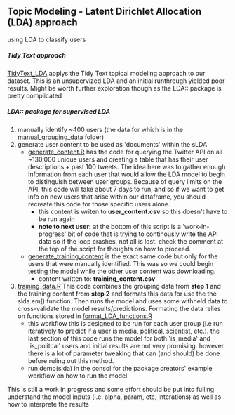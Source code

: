 ## Topic Modeling - Latent Dirichlet Allocation (LDA) approach
using LDA to classify users

##### Tidy Text approach
[TidyText_LDA](https://github.com/Science-for-Nature-and-People/soc-twitter/blob/master/influencers/lda_approach/TidyText_LDA.R) applys the Tidy Text topical modeling approach to our dataset. This is an unsupervized LDA and an initial runthrough yielded poor results. Might be worth further exploration though as the LDA:: package is pretty complicated
  
##### LDA:: package for supervised LDA

1. manually identify ~400 users (the data for which is in the [manual_grouping_data]() folder)
2. generate user content to be used as 'documents' within the sLDA
     - [generate_content.R](https://github.com/Science-for-Nature-and-People/soc-twitter/blob/master/influencers/lda_approach/generate_content.R) has the code for querying the Twitter API on all ~130,000 unique users and creating a table that has their user descriptions + past 100 tweets. The idea here was to gather enough information from each user that would allow the LDA model to begin to distinguish between user groups. Because of query limits on the API, this code will take about 7 days to run, and so if we want to get info on new users that arise within our dataframe, you should recreate this code for those specific users alone.
       - this content is writen to **user_content.csv** so this doesn't have to be run again
       - **note to next user:** at the bottom of this script is a 'work-in-progress' bit of code that is trying to continously write the API data so if the loop crashes, not all is lost. check the comment at the top of the script for thoughts on how to proceed.
     - [generate_training_content](https://github.com/Science-for-Nature-and-People/soc-twitter/blob/master/influencers/lda_approach/generate_training_content.R) is the exact same code but only for the users that were manually identified. This was so we could begin testing the model while the other user content was downloading.
        - content written to: **training_content.csv**
3. [training_data.R](https://github.com/Science-for-Nature-and-People/soc-twitter/blob/master/influencers/lda_approach/training_data.R) This code combines the grouping data from **step 1** and the training content from **step 2** and formats this data for use the the slda.em() function. Then runs the model and uses some withheld data to cross-validate the model results/predictions. Formating the data relies on functions stored in [format_LDA_functions.R](https://github.com/Science-for-Nature-and-People/soc-twitter/blob/master/influencers/lda_approach/format_LDA_functions.R)
    - this workflow this is designed to be run for each user group (i.e run iteratively to predict if a user is media, political, scientist, etc.). the last section of this code runs the model for both 'is_media' and 'is_politcal' users and initial results are not very promising. however there is a lot of parameter tweaking that can (and should) be done before ruling out this method.
    - run demo(slda) in the consol for the package creators' example workflow on how to run the model
    
 This is still a work in progress and some effort should be put into fulling understand the model inputs (i.e. alpha, param, etc, interations) as well as how to interprete the results
